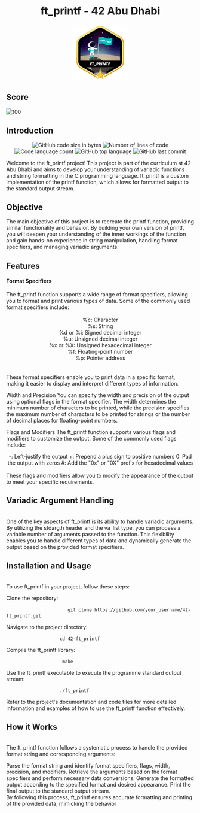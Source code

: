 <div align="center">

<h1> ft_printf - 42 Abu Dhabi </h1>

<a href="https://github.com/simon-zerisenay/42-ft_printf">![42 Badge](https://github.com/mcombeau/mcombeau/blob/main/42_badges/ft_printfm.png)</a>

</div>
<label>
	<h2> Score </h2>	
	<img alt="100" style="width: 100px;height: 70px" src="https://github.com/simon-zerisenay/simon-zerisenay/blob/main/100.png"/>
</label>
 
<h2> Introduction </h2>
<p align="center">
	<img alt="GitHub code size in bytes" src="https://img.shields.io/github/languages/code-size/simon-zerisenay/42-ft_printf?color=lightblue" />
	<img alt="Number of lines of code" src="https://img.shields.io/tokei/lines/github/simon-zerisenay/42-ft_printf?color=critical" />
	<img alt="Code language count" src="https://img.shields.io/github/languages/count/simon-zerisenay/42-ft_printf?color=yellow" />
	<img alt="GitHub top language" src="https://img.shields.io/github/languages/top/simon-zerisenay/42-ft_printf?color=blue" />
	<img alt="GitHub last commit" src="https://img.shields.io/github/last-commit/simon-zerisenay/42-ft_printf?color=green" />
</p>
Welcome to the ft_printf project! This project is part of the curriculum at 42 Abu Dhabi and aims to develop your understanding of variadic functions and string formatting in the C programming language. ft_printf is a custom implementation of the printf function, which allows for formatted output to the standard output stream.
 
<h2> Objective </h2>
The main objective of this project is to recreate the printf function, providing similar functionality and behavior. By building your own version of printf, you will deepen your understanding of the inner workings of the function and gain hands-on experience in string manipulation, handling format specifiers, and managing variadic arguments.

<h2> Features </h2>
<h4> Format Specifiers </h4>
The ft_printf function supports a wide range of format specifiers, allowing you to format and print various types of data. Some of the commonly used format specifiers include:
<br/>
<br/>
<div align="center">
%c: Character <br/>
%s: String <br/>
%d or %i: Signed decimal integer <br/>
%u: Unsigned decimal integer <br/>
%x or %X: Unsigned hexadecimal integer <br/>
%f: Floating-point number <br/>
%p: Pointer address <br/>
</div>
<br/>
<br/>
These format specifiers enable you to print data in a specific format, making it easier to display and interpret different types of information.

Width and Precision
You can specify the width and precision of the output using optional flags in the format specifier. The width determines the minimum number of characters to be printed, while the precision specifies the maximum number of characters to be printed for strings or the number of decimal places for floating-point numbers.

Flags and Modifiers
The ft_printf function supports various flags and modifiers to customize the output. Some of the commonly used flags include:
<br/>
<div align="center">
-: Left-justify the output
+: Prepend a plus sign to positive numbers
0: Pad the output with zeros
#: Add the "0x" or "0X" prefix for hexadecimal values
</div>
<br/>
	These flags and modifiers allow you to modify the appearance of the output to meet your specific requirements.

<h2> Variadic Argument Handling </h2>
<br/>
One of the key aspects of ft_printf is its ability to handle variadic arguments. By utilizing the stdarg.h header and the va_list type, you can process a variable number of arguments passed to the function. This flexibility enables you to handle different types of data and dynamically generate the output based on the provided format specifiers.

<h2> Installation and Usage </h2>
<br/>
To use ft_printf in your project, follow these steps:

Clone the repository: 

                           git clone https://github.com/your_username/42-ft_printf.git
Navigate to the project directory: 

						cd 42-ft_printf

Compile the ft_printf library: 

						 make
Use the ft_printf executable to execute the programme standard output stream: 

						./ft_printf
Refer to the project's documentation and code files for more detailed information and examples of how to use the ft_printf function effectively.

<h2> How it Works </h2>
<br/>
The ft_printf function follows a systematic process to handle the provided format string and corresponding arguments:

Parse the format string and identify format specifiers, flags, width, precision, and modifiers.
Retrieve the arguments based on the format specifiers and perform necessary data conversions.
Generate the formatted output according to the specified format and desired appearance.
Print the final output to the standard output stream.
<br/>
By following this process, ft_printf ensures accurate formatting and printing of the provided data, mimicking the behavior
